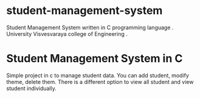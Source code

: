 # student-management-system

Student Management System written in C programming language . University Visvesvaraya college of Engineering . <br> 
<h1>Student Management System in C</h1>
<p>Simple project in c to manage student data. You can add student, modify theme, delete them. There is a different option to view all student and view student individually. 
</p>


